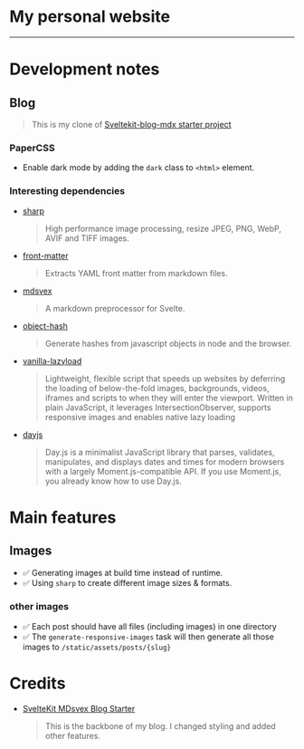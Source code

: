 # My personal website

---

# Development notes

## Blog

> This is my clone of [Sveltekit-blog-mdx starter project](https://github.com/rodneylab/sveltekit-blog-mdx)

### PaperCSS

- Enable dark mode by adding the `dark` class to `<html>` element.

### Interesting dependencies

- [sharp](https://github.com/lovell/sharp)
  > High performance image processing, resize JPEG, PNG, WebP, AVIF and TIFF images.
- [front-matter](https://github.com/jxson/front-matter)
  > Extracts YAML front matter from markdown files.
- [mdsvex](https://github.com/pngwn/MDsveX)
  > A markdown preprocessor for Svelte.
- [object-hash](https://github.com/puleos/object-hash)
  > Generate hashes from javascript objects in node and the browser.
- [vanilla-lazyload](https://github.com/verlok/vanilla-lazyload)
  > Lightweight, flexible script that speeds up websites by deferring the loading of below-the-fold images, backgrounds, videos, iframes and scripts to when they will enter the viewport.
  > Written in plain JavaScript, it leverages IntersectionObserver, supports responsive images and enables native lazy loading
- [dayjs](https://github.com/iamkun/dayjs)
  > Day.js is a minimalist JavaScript library that parses, validates, manipulates, and displays dates and times for modern browsers with a largely Moment.js-compatible API. If you use Moment.js, you already know how to use Day.js.

# Main features

## Images

- ✅ Generating images at build time instead of runtime.
- ✅ Using `sharp` to create different image sizes & formats.

### other images

- ✅ Each post should have all files (including images) in one directory
- ✅ The `generate-responsive-images` task will then generate all those images to `/static/assets/posts/{slug}`

# Credits

- [SvelteKit MDsvex Blog Starter](https://github.com/rodneylab/sveltekit-blog-mdx)
  > This is the backbone of my blog.
  > I changed styling and added other features.
